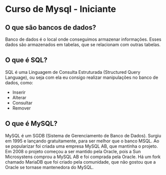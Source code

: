 # Curso de Mysql - Iniciante

## O que são bancos de dados?

Banco de dados é o local onde conseguimos armazenar informações. Esses dados são
armazenados em tabelas, que se relacionam com outras tabelas.

## O que é SQL?

SQL é uma Linguagem de Consulta Estruturada (Structured Query Language), ou seja
com ela eu consigo realizar manipulações no banco de dados, como:

- Inserir
- Alterar
- Consultar
- Remover

## O que é MySQL?

MySQL é um SGDB (Sistema de Gerenciamento de Banco de Dados). Surgiu em 1995 e
lançando gratuitamente, para ser melhor que o banco MSQL. Ao se popularizar foi
criada uma empresa MySQL AB, que mantinha o projeto. Em 2008 o projeto começou a
ser mantido pela Oracle, pois a Sun Microsystens comprou a MySQL AB e foi comprada
pela Oracle.
Há um fork chamado MariaDB que foi criado pela comunidade, que não gostou que a
Oracle se tornase mantenedora do MySQL.
